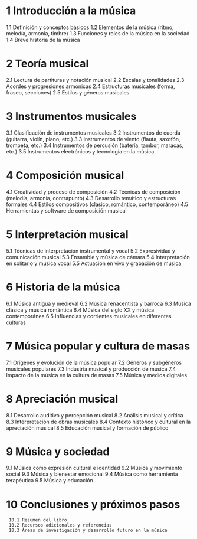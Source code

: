 # 1 Introducción a la música
   1.1 Definición y conceptos básicos
   1.2 Elementos de la música (ritmo, melodía, armonía, timbre)
   1.3 Funciones y roles de la música en la sociedad
   1.4 Breve historia de la música

# 2 Teoría musical
   2.1 Lectura de partituras y notación musical
   2.2 Escalas y tonalidades
   2.3 Acordes y progresiones armónicas
   2.4 Estructuras musicales (forma, fraseo, secciones)
   2.5 Estilos y géneros musicales

# 3 Instrumentos musicales
   3.1 Clasificación de instrumentos musicales
   3.2 Instrumentos de cuerda (guitarra, violín, piano, etc.)
   3.3 Instrumentos de viento (flauta, saxofón, trompeta, etc.)
   3.4 Instrumentos de percusión (batería, tambor, maracas, etc.)
   3.5 Instrumentos electrónicos y tecnología en la música

# 4 Composición musical
   4.1 Creatividad y proceso de composición
   4.2 Técnicas de composición (melodía, armonía, contrapunto)
   4.3 Desarrollo temático y estructuras formales
   4.4 Estilos compositivos (clásico, romántico, contemporáneo)
   4.5 Herramientas y software de composición musical

# 5 Interpretación musical
   5.1 Técnicas de interpretación instrumental y vocal
   5.2 Expresividad y comunicación musical
   5.3 Ensamble y música de cámara
   5.4 Interpretación en solitario y música vocal
   5.5 Actuación en vivo y grabación de música

# 6 Historia de la música
   6.1 Música antigua y medieval
   6.2 Música renacentista y barroca
   6.3 Música clásica y música romántica
   6.4 Música del siglo XX y música contemporánea
   6.5 Influencias y corrientes musicales en diferentes culturas

# 7 Música popular y cultura de masas
   7.1 Orígenes y evolución de la música popular
   7.2 Géneros y subgéneros musicales populares
   7.3 Industria musical y producción de música
   7.4 Impacto de la música en la cultura de masas
   7.5 Música y medios digitales

# 8 Apreciación musical
   8.1 Desarrollo auditivo y percepción musical
   8.2 Análisis musical y crítica
   8.3 Interpretación de obras musicales
   8.4 Contexto histórico y cultural en la apreciación musical
   8.5 Educación musical y formación de público

# 9 Música y sociedad
   9.1 Música como expresión cultural e identidad
   9.2 Música y movimiento social
   9.3 Música y bienestar emocional
   9.4 Música como herramienta terapéutica
   9.5 Música y educación

# 10 Conclusiones y próximos pasos
     10.1 Resumen del libro
     10.2 Recursos adicionales y referencias
     10.3 Áreas de investigación y desarrollo futuro en la música
